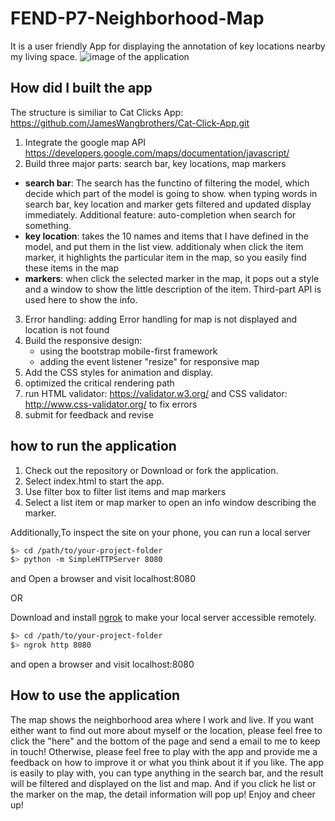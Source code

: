 # FEND-P7-Neighborhood-Map

It is a user friendly App for displaying the annotation of key locations nearby my living space.
![image of the application](http://i.imgur.com/85XIX4m.jpg)

## How did I built the app
The structure is similiar to Cat Clicks App: https://github.com/JamesWangbrothers/Cat-Click-App.git

1. Integrate the google map API https://developers.google.com/maps/documentation/javascript/
2. Build three major parts: search bar, key locations, map markers
  * **search bar**: The search has the functino of filtering the model, which decide which part of the model is going to show. when typing words in search bar, key location and marker gets filtered and updated display immediately. Additional feature: auto-completion when search for something.
  * **key location**: takes the 10 names and items that I have defined in the model, and put them in the list view. additionaly when click the item marker, it highlights the particular item in the map, so you easily find these items in the map
  * **markers**: when click the selected marker in the map, it pops out a style and a window to show the little description of the item. Third-part API is used here to show the info.
3. Error handling: adding Error handling for map is not displayed and location is not found
4. Build the responsive design: 
    * using the bootstrap mobile-first framework
    * adding the event listener "resize" for responsive map
5. Add the CSS styles for animation and display.
6. optimized the critical rendering path
7. run HTML validator: https://validator.w3.org/ and CSS validator: http://www.css-validator.org/ to fix errors
8. submit for feedback and revise

## how to run the application
1. Check out the repository or Download or fork the application.
2. Select index.html to start the app.
3. Use filter box to filter list items and map markers
4. Select a list item or map marker to open an info window describing the marker.

Additionally,To inspect the site on your phone, you can run a local server
  ```bash
  $> cd /path/to/your-project-folder
  $> python -m SimpleHTTPServer 8080
  ```
and Open a browser and visit localhost:8080

OR 

Download and install [ngrok](https://ngrok.com/) to make your local server accessible remotely.
  ``` bash
  $> cd /path/to/your-project-folder
  $> ngrok http 8080
  ```
and open a browser and visit localhost:8080

## How to use the application
The map shows the neighborhood area where I work and live. If you want either want to find out more about myself or the location, please feel free to click the "here" and the bottom of the page and send a email to me to keep in touch!
Otherwise, please feel free to play with the app and provide me a feedback on how to improve it or what you think about it if you like. The app is easily to play with, you can type anything in the search bar, and the result will be filtered and displayed on the list and map. And if you click he list or the marker on the map, the detail information will pop up! Enjoy and cheer up!


